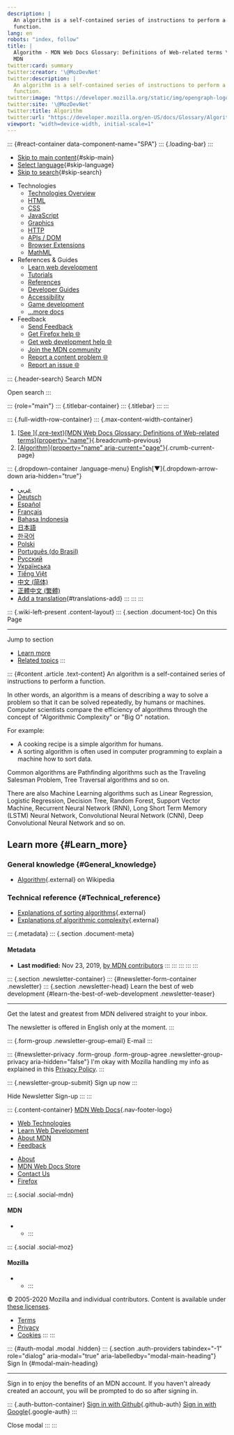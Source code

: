 ```yaml
---
description: |
  An algorithm is a self-contained series of instructions to perform a
  function.
lang: en
robots: "index, follow"
title: |
  Algorithm - MDN Web Docs Glossary: Definitions of Web-related terms \|
  MDN
twitter:card: summary
twitter:creator: '\@MozDevNet'
twitter:description: |
  An algorithm is a self-contained series of instructions to perform a
  function.
twitter:image: "https://developer.mozilla.org/static/img/opengraph-logo.72382e605ce3.png"
twitter:site: '\@MozDevNet'
twitter:title: Algorithm
twitter:url: "https://developer.mozilla.org/en-US/docs/Glossary/Algorithm"
viewport: "width=device-width, initial-scale=1"
---
```


::: {#react-container data-component-name="SPA"}
::: {.loading-bar}
:::

- [Skip to main content](#content){#skip-main}
- [Select language](#language){#skip-language}
- [Skip to search](#main-q){#skip-search}

<!-- -->

- Technologies
  - [Technologies
    Overview](../../../../external.html?link=https://developer.mozilla.org/en-US/docs/Web)
  - [HTML](../../../../external.html?link=https://developer.mozilla.org/en-US/docs/Web/HTML)
  - [CSS](../../../../external.html?link=https://developer.mozilla.org/en-US/docs/Web/CSS)
  - [JavaScript](../../../../external.html?link=https://developer.mozilla.org/en-US/docs/Web/JavaScript)
  - [Graphics](../../../../external.html?link=https://developer.mozilla.org/en-US/docs/Web/Guide/Graphics)
  - [HTTP](../../../../external.html?link=https://developer.mozilla.org/en-US/docs/Web/HTTP)
  - [APIs /
    DOM](../../../../external.html?link=https://developer.mozilla.org/en-US/docs/Web/API)
  - [Browser
    Extensions](../../../../external.html?link=https://developer.mozilla.org/en-US/docs/Mozilla/Add-ons/WebExtensions)
  - [MathML](../../../../external.html?link=https://developer.mozilla.org/en-US/docs/Web/MathML)
- References & Guides
  - [Learn web
    development](../../../../external.html?link=https://developer.mozilla.org/en-US/docs/Learn)
  - [Tutorials](../../../../external.html?link=https://developer.mozilla.org/en-US/docs/Web/Tutorials)
  - [References](../../../../external.html?link=https://developer.mozilla.org/en-US/docs/Web/Reference)
  - [Developer
    Guides](../../../../external.html?link=https://developer.mozilla.org/en-US/docs/Web/Guide)
  - [Accessibility](../../../../external.html?link=https://developer.mozilla.org/en-US/docs/Web/Accessibility)
  - [Game
    development](../../../../external.html?link=https://developer.mozilla.org/en-US/docs/Games)
  - [\...more
    docs](../../../../external.html?link=https://developer.mozilla.org/en-US/docs/Web)
- Feedback
  - [Send
    Feedback](../../../../external.html?link=https://developer.mozilla.org/en-US/docs/MDN/Feedback)
  - [Get Firefox help
    🌐](../../../../external.html?link=https://support.mozilla.org/)
  - [Get web development help
    🌐](../../../../external.html?link=https://stackoverflow.com/)
  - [Join the MDN
    community](../../../../external.html?link=https://developer.mozilla.org/en-US/docs/MDN/Community)
  - [Report a content problem
    🌐](../../../../external.html?link=https://github.com/mdn/sprints/issues/new?template=issue-template.md&projects=mdn/sprints/2&labels=user-report&title=/en-US/docs/Glossary/Algorithm)
  - [Report an issue
    🌐](../../../../external.html?link=https://github.com/mdn/kuma/issues/new/choose)

::: {.header-search}
Search MDN

Open search
:::

::: {role="main"}
::: {.titlebar-container}
::: {.titlebar}
:::
:::

::: {.full-width-row-container}
::: {.max-content-width-container}

1.  [[See ]{.pre-text}[MDN Web Docs Glossary: Definitions of Web-related
    terms]{property="name"}](../../../../external.html?link=https://developer.mozilla.org/en-US/docs/Glossary){.breadcrumb-previous}
2.  [[Algorithm]{property="name"
    aria-current="page"}](Algorithm.html){.crumb-current-page}

::: {.dropdown-container .language-menu}
English[▼]{.dropdown-arrow-down aria-hidden="true"}

- [عربي](../../../../external.html?link=https://developer.mozilla.org/ar/docs/Glossary/Algorithm "Arabic")
- [Deutsch](../../../../external.html?link=https://developer.mozilla.org/de/docs/Glossary/Algorithmus "German")
- [Español](../../../../external.html?link=https://developer.mozilla.org/es/docs/Glossary/Algoritmo "Spanish")
- [Français](../../../../external.html?link=https://developer.mozilla.org/fr/docs/Glossaire/Algorithme "French")
- [Bahasa
  Indonesia](../../../../external.html?link=https://developer.mozilla.org/id/docs/Glossary/Algoritma "Indonesian")
- [日本語](../../../../external.html?link=https://developer.mozilla.org/ja/docs/Glossary/Algorithm "Japanese")
- [한국어](../../../../external.html?link=https://developer.mozilla.org/ko/docs/Glossary/Algorithm "Korean")
- [Polski](../../../../external.html?link=https://developer.mozilla.org/pl/docs/Glossary/Algorithm "Polish")
- [Português
  (do Brasil)](../../../../external.html?link=https://developer.mozilla.org/pt-BR/docs/Glossario/Algoritmo "Portuguese (Brazilian)")
- [Русский](../../../../external.html?link=https://developer.mozilla.org/ru/docs/Словарь/Algorithm "Russian")
- [Українська](../../../../external.html?link=https://developer.mozilla.org/uk/docs/Glossary/Алгоритм "Ukrainian")
- [Tiếng
  Việt](../../../../external.html?link=https://developer.mozilla.org/vi/docs/Tu-dien-thuat-ngu/Algorithm "Vietnamese")
- [中文
  (简体)](../../../../external.html?link=https://developer.mozilla.org/zh-CN/docs/Glossary/算法 "Chinese (Simplified)")
- [正體中文
  (繁體)](../../../../external.html?link=https://developer.mozilla.org/zh-TW/docs/Glossary/Algorithm "Chinese (Traditional)")
- [Add a
  translation](../../../../external.html?link=https://wiki.developer.mozilla.org/en-US/docs/Glossary/Algorithm$locales){#translations-add}
  :::
  :::
  :::

::: {.wiki-left-present .content-layout}
::: {.section .document-toc}
On this Page

---

Jump to section

- [Learn more](#Learn_more)
- [Related topics](#sidebar-quicklinks)
  :::

::: {#content .article .text-content}
An algorithm is a self-contained series of instructions to perform a
function.

In other words, an algorithm is a means of describing a way to solve a
problem so that it can be solved repeatedly, by humans or machines.
Computer scientists compare the efficiency of algorithms through the
concept of \"Algorithmic Complexity\" or \"Big O\" notation.

For example:

- A cooking recipe is a simple algorithm for humans.
- A sorting algorithm is often used in computer programming to explain
  a machine how to sort data.

Common algorithms are Pathfinding algorithms such as the Traveling
Salesman Problem, Tree Traversal algorithms and so on.

There are also Machine Learning algorithms such as Linear Regression,
Logistic Regression, Decision Tree, Random Forest, Support Vector
Machine, Recurrent Neural Network (RNN), Long Short Term Memory (LSTM)
Neural Network, Convolutional Neural Network (CNN), Deep Convolutional
Neural Network and so on.

## Learn more {#Learn_more}

### General knowledge {#General_knowledge}

- [Algorithm](../../../../external.html?link=https://en.wikipedia.org/wiki/Algorithm "Algorithm"){.external}
  on Wikipedia

### Technical reference {#Technical_reference}

- [Explanations of sorting
  algorithms](../../../../external.html?link=https://www.toptal.com/developers/sorting-algorithms){.external}
- [Explanations of algorithmic
  complexity](../../../../external.html?link=http://bigocheatsheet.com/){.external}

::: {.metadata}
::: {.section .document-meta}

#### Metadata

- **Last modified:** Nov 23, 2019, [by MDN
  contributors](../../../../external.html?link=https://wiki.developer.mozilla.org/en-US/docs/Glossary/Algorithm$history)
  :::
  :::
  :::
  :::
  :::

::: {.section .newsletter-container}
::: {#newsletter-form-container .newsletter}
::: {.section .newsletter-head}
Learn the best of web development {#learn-the-best-of-web-development .newsletter-teaser}

---

Get the latest and greatest from MDN delivered straight to your inbox.

The newsletter is offered in English only at the moment.
:::

::: {.form-group .newsletter-group-email}
E-mail
:::

::: {#newsletter-privacy .form-group .form-group-agree .newsletter-group-privacy aria-hidden="false"}
I'm okay with Mozilla handling my info as explained in this [Privacy
Policy](../../../../external.html?link=https://www.mozilla.org/privacy/).
:::

::: {.newsletter-group-submit}
Sign up now
:::

Hide Newsletter Sign-up
:::
:::

::: {.content-container}
[MDN Web
Docs](../../../../external.html?link=https://developer.mozilla.org/en-US/){.nav-footer-logo}

- [Web
  Technologies](../../../../external.html?link=https://developer.mozilla.org/en-US/docs/Web)
- [Learn Web
  Development](../../../../external.html?link=https://developer.mozilla.org/en-US/docs/Learn)
- [About
  MDN](../../../../external.html?link=https://developer.mozilla.org/en-US/docs/MDN/About)
- [Feedback](../../../../external.html?link=https://developer.mozilla.org/en-US/docs/MDN/Feedback)

<!-- -->

- [About](../../../../external.html?link=https://www.mozilla.org/about/)
- [MDN Web Docs
  Store](../../../../external.html?link=https://shop.spreadshirt.com/mdn-store/)
- [Contact
  Us](../../../../external.html?link=https://www.mozilla.org/contact/)
- [Firefox](../../../../external.html?link=https://www.mozilla.org/firefox/?utm_source=developer.mozilla.org&utm_campaign=footer&utm_medium=referral)

::: {.social .social-mdn}

#### MDN

- - :::

::: {.social .social-moz}

#### Mozilla

- - :::

© 2005-2020 Mozilla and individual contributors. Content is available
under [these
licenses](../../../../external.html?link=https://developer.mozilla.org/docs/MDN/About#Copyrights_and_licenses).

- [Terms](../../../../external.html?link=https://www.mozilla.org/about/legal/terms/mozilla)
- [Privacy](../../../../external.html?link=https://www.mozilla.org/privacy/websites/)
- [Cookies](../../../../external.html?link=https://www.mozilla.org/privacy/websites/#cookies)
  :::
  :::

::: {#auth-modal .modal .hidden}
::: {.section .auth-providers tabindex="-1" role="dialog" aria-modal="true" aria-labelledby="modal-main-heading"}
Sign In {#modal-main-heading}

---

Sign in to enjoy the benefits of an MDN account. If you haven't already
created an account, you will be prompted to do so after signing in.

::: {.auth-button-container}
[Sign in with
Github](../../../../external.html?link=https://developer.mozilla.org/users/github/login/?next=%2Fen-US%2Fdocs%2FGlossary%2FAlgorithm){.github-auth}
[Sign in with
Google](../../../../external.html?link=https://developer.mozilla.org/users/google/login/?next=%2Fen-US%2Fdocs%2FGlossary%2FAlgorithm){.google-auth}
:::

Close modal
:::
:::
